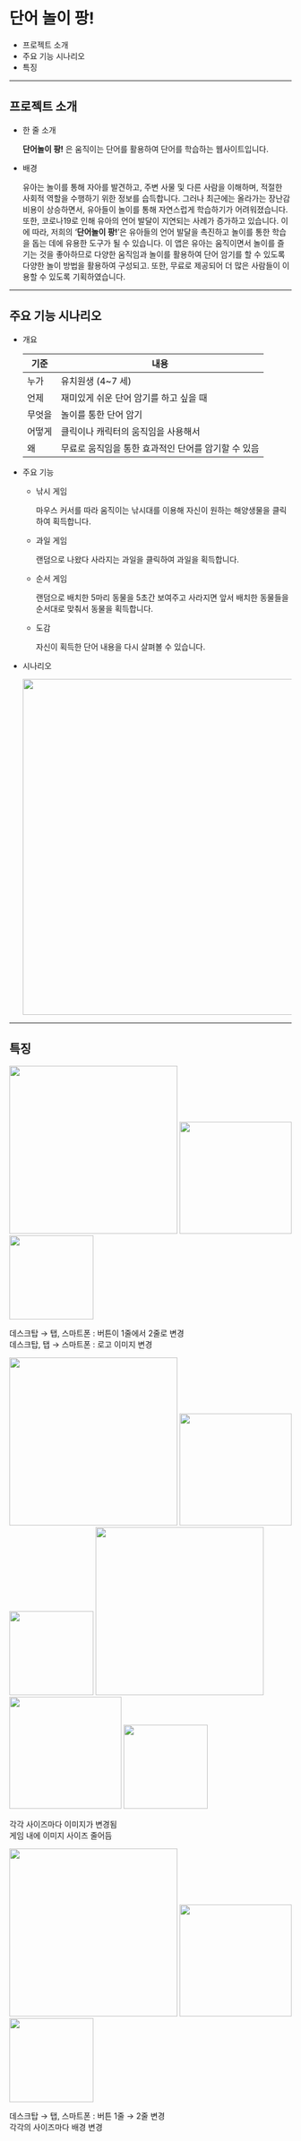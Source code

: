 
# 단어 놀이 팡!

- 프로젝트 소개
- 주요 기능 시나리오
- 특징

---

## 프로젝트 소개

- 한 줄 소개
    
    **단어놀이 팡!** 은 움직이는 단어를 활용하여 단어를 학습하는 웹사이트입니다.
    
- 배경
    
    유아는 놀이를 통해 자아를 발견하고, 주변 사물 및 다른 사람을 이해하며, 적절한 사회적 역할을 수행하기 위한 정보를 습득합니다. 그러나 최근에는 올라가는 장난감 비용이 상승하면서, 유아들이 놀이를 통해 자연스럽게 학습하기가 어려워졌습니다. 또한, 코로나19로 인해 유아의 언어 발달이 지연되는 사례가 증가하고 있습니다. 이에 따라, 저희의 ‘**단어놀이 팡!**’은 유아들의 언어 발달을 촉진하고 놀이를 통한 학습을 돕는 데에 유용한 도구가 될 수 있습니다. 이 앱은 유아는 움직이면서 놀이를 즐기는 것을 좋아하므로 다양한 움직임과 놀이를 활용하여 단어 암기를 할 수 있도록 다양한 놀이 방법을 활용하여 구성되고. 또한, 무료로 제공되어 더 많은 사람들이 이용할 수 있도록 기획하였습니다.
    

---

## 주요 기능 시나리오

- 개요
    
    
    | 기준 | 내용 |
    | --- | --- |
    | 누가 | 유치원생 (4~7 세) |
    | 언제 | 재미있게 쉬운 단어 암기를 하고 싶을 때 |
    | 무엇을 | 놀이를 통한 단어 암기 |
    | 어떻게 | 클릭이나 캐릭터의 움직임을 사용해서 |
    | 왜 | 무료로 움직임을 통한 효과적인 단어를 암기할 수 있음 |
- 주요 기능
    - 낚시 게임
        
        마우스 커서를 따라 움직이는 낚시대를 이용해 자신이 원하는 해양생물을 클릭하여 획득합니다.
        
    - 과일 게임
        
        랜덤으로 나왔다 사라지는 과일을 클릭하여 과일을 획득합니다.
        
    - 순서 게임
        
        랜덤으로 배치한 5마리 동물을 5초간 보여주고 사라지면 앞서 배치한 동물들을 순서대로 맞춰서 동물을 획득합니다.
        
    - 도감
        
        자신이 획득한 단어 내용을 다시 살펴볼 수 있습니다.
        
- 시나리오
    
    <img src="images/readme_img/scenario.png" width="600">
    

---

## 특징
<img src="images/readme_img/main_d.png" width="300">
<img src="images/readme_img/main_t.png" width="200">
<img src="images/readme_img/main_s.png" width="150">

데스크탑 → 탭, 스마트폰 : 버튼이 1줄에서 2줄로 변경 <br>
데스크탑, 탭 → 스마트폰 : 로고 이미지 변경

<img src="images/readme_img/fishing_d.png" width="300">
<img src="images/readme_img/fishing_t.png" width="200">
<img src="images/readme_img/fishing_s.png" width="150">

<img src="images/readme_img/fruit_d.png" width="300">
<img src="images/readme_img/fruit_t.png" width="200">
<img src="images/readme_img/fruit_s.png" width="150">

각각 사이즈마다 이미지가 변경됨<br>
게임 내에 이미지 사이즈 줄어듬

<img src="images/readme_img/order_d.png" width="300">
<img src="images/readme_img/order_t.png" width="200">
<img src="images/readme_img/order_s.png" width="150">

데스크탑 → 탭, 스마트폰 : 버튼 1줄 → 2줄 변경<br>
각각의 사이즈마다 배경 변경